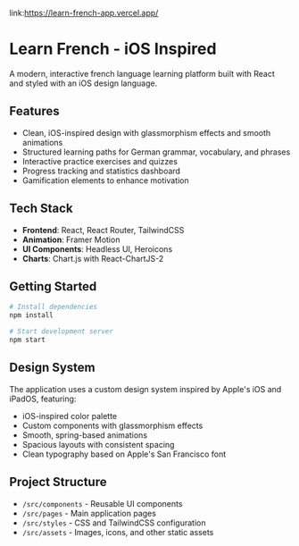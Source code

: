 link:https://learn-french-app.vercel.app/
# Learn French - iOS Inspired

A modern, interactive french language learning platform built with React and styled with an iOS design language.

## Features

- Clean, iOS-inspired design with glassmorphism effects and smooth animations
- Structured learning paths for German grammar, vocabulary, and phrases
- Interactive practice exercises and quizzes
- Progress tracking and statistics dashboard
- Gamification elements to enhance motivation

## Tech Stack

- **Frontend**: React, React Router, TailwindCSS
- **Animation**: Framer Motion
- **UI Components**: Headless UI, Heroicons
- **Charts**: Chart.js with React-ChartJS-2

## Getting Started

```bash
# Install dependencies
npm install

# Start development server
npm start
```

## Design System

The application uses a custom design system inspired by Apple's iOS and iPadOS, featuring:

- iOS-inspired color palette
- Custom components with glassmorphism effects
- Smooth, spring-based animations
- Spacious layouts with consistent spacing
- Clean typography based on Apple's San Francisco font

## Project Structure

- `/src/components` - Reusable UI components
- `/src/pages` - Main application pages
- `/src/styles` - CSS and TailwindCSS configuration
- `/src/assets` - Images, icons, and other static assets
